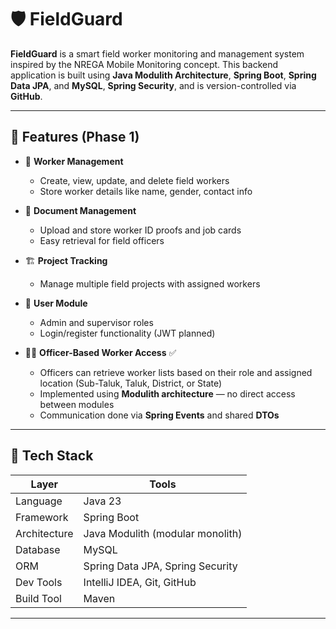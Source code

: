 # 🛡️ FieldGuard

**FieldGuard** is a smart field worker monitoring and management system inspired by the NREGA Mobile Monitoring concept. This backend application is built using **Java Modulith Architecture**, **Spring Boot**, **Spring Data JPA**, and **MySQL**, **Spring Security**, and is version-controlled via **GitHub**.

---

## 🚀 Features (Phase 1)

- 👷 **Worker Management**
  - Create, view, update, and delete field workers
  - Store worker details like name, gender, contact info

- 📂 **Document Management**
  - Upload and store worker ID proofs and job cards
  - Easy retrieval for field officers

- 🏗️ **Project Tracking**
  - Manage multiple field projects with assigned workers

- 🔐 **User Module**
  - Admin and supervisor roles
  - Login/register functionality (JWT planned)
 
- 🧑‍✈️ **Officer-Based Worker Access** ✅
  - Officers can retrieve worker lists based on their role and assigned location (Sub-Taluk, Taluk, District, or State)  
  - Implemented using **Modulith architecture** — no direct access between modules  
  - Communication done via **Spring Events** and shared **DTOs**

---

## 🧱 Tech Stack

| Layer | Tools |
|-------|-------|
| Language | Java 23 |
| Framework | Spring Boot |
| Architecture | Java Modulith (modular monolith) |
| Database | MySQL |
| ORM | Spring Data JPA, Spring Security|
| Dev Tools | IntelliJ IDEA, Git, GitHub |
| Build Tool | Maven |


---

